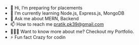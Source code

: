 - 👋 Hi, I’m preparing for placements
- 🌱 I’m currently learning Node.js, Express.js, MongoDB
- 💬 Ask me about MERN, Backend
- 📫 How to reach me pratik.pk39@gmail.com
- 👨🏻‍🔧 Want to know more about me? Checkout my Portfolio.
- ⚡ Fun fact Crazy for codin
